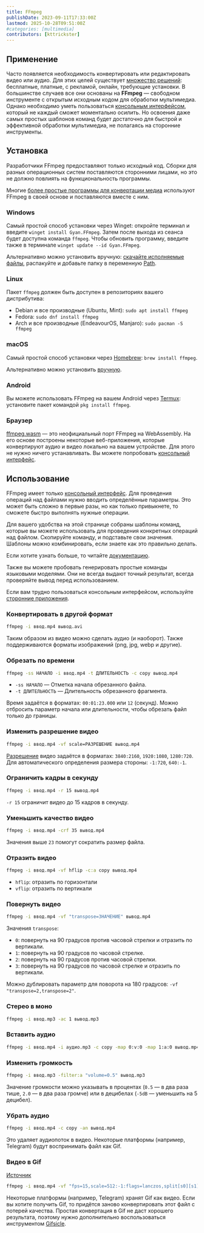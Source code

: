 ```yaml
---
title: FFmpeg
publishDate: 2023-09-11T17:33:00Z
lastmod: 2025-10-28T09:51:00Z
#categories: [multimedia]
contributors: [kttrickster]
---
```


## Применение

Часто появляется необходимость конвертировать или редактировать видео или аудио.
Для этих целей существует
[множество решений](/collections/file-converters): бесплатные, платные, с
рекламой, онлайн, требующие установки. В большинстве случаев все они основаны на
**FFmpeg** — свободном инструменте с открытым исходным кодом для обработки
мультимедиа. Однако необходимо уметь пользоваться [консольным интерфейсом],
который не каждый сможет моментально осилить. Но освоения даже самых простых
шаблонов команд будет достаточно для быстрой и эффективной обработки
мультимедиа, не полагаясь на сторонние инструменты.

[консольным интерфейсом]: /guides/how-to-use-console

## Установка

Разработчики FFmpeg предоставляют только исходный код. Сборки для разных
операционных систем поставляются сторонними лицами, но это не должно повлиять
на функциональность программы.

Многие
[более простые программы для конвертации медиа](/collections/file-converters)
используют FFmpeg в своей основе и поставляются вместе с ним.

### Windows

Самый простой способ установки через Winget: откройте терминал и введите
`winget install Gyan.FFmpeg`. Затем после выхода из сеанса будет доступна
команда `ffmpeg`. Чтобы обновить программу, введите также в терминале
`winget update --id Gyan.FFmpeg`.

Альтернативно можно установить вручную: [скачайте исполняемые файлы],
распакуйте и добавьте папку в переменную [Path].

[скачайте исполняемые файлы]: https://www.gyan.dev/ffmpeg/builds/ffmpeg-git-essentials.7z
[Path]: /guides/how-to-use-console#path

### Linux

Пакет `ffmpeg` должен быть доступен в репозиториях вашего дистрибутива:

- Debian и все производные (Ubuntu, Mint): `sudo apt install ffmpeg`
- Fedora: `sudo dnf install ffmpeg`
- Arch и все производные (EndeavourOS, Manjaro): `sudo pacman -S ffmpeg`

### macOS

Самый простой способ установки через [Homebrew]: `brew install ffmpeg`.

[Homebrew]: https://brew.sh

Альтернативно можно установить [вручную](https://evermeet.cx/ffmpeg).

### Android

Вы можете использовать FFmpeg на вашем Android через [Termux]: установите пакет
командой `pkg install ffmpeg`.

[Termux]: https://termux.dev

### Браузер

[ffmpeg.wasm] — это неофициальный порт FFmpeg на WebAssembly. На его основе
построены некоторые веб-приложения, которые конвертируют аудио и видео локально
на вашем устройстве. Для этого не нужно ничего устанавливать. Вы можете
попробовать [консольный интерфейс](https://ffmpegwasm.netlify.app/playground).

[ffmpeg.wasm]: https://ffmpegwasm.netlify.app

## Использование

FFmpeg имеет только [консольный интерфейс]. Для проведения операций над файлами
нужно вводить определённые параметры. Это может быть сложно в первые разы, но
как только привыкнете, то сможете быстро выполнять нужные операции.

[консольный интерфейс]: /guides/how-to-use-console

Для вашего удобства на этой странице собраны шаблоны команд, которые вы можете
использовать для проведения конкретных операций над файлом. Скопируйте команду,
и подставьте свои значения. Шаблоны можно комбинировать, если знаете как это
правильно делать.

Если хотите узнать больше, то читайте
[документацию](https://ffmpeg.org/ffmpeg.html).

Также вы можете пробовать генерировать простые команды языковыми моделями. Они
не всегда выдают точный результат, всегда проверяйте вывод перед использованием.

Если вам трудно пользоваться консольным интерфейсом, используйте
[сторонние приложения](/collections/file-converters).

### Конвертировать в другой формат

```sh
ffmpeg -i ввод.mp4 вывод.avi
```

Таким образом из видео можно сделать аудио (и наоборот). Также поддерживаются
форматы изображений (png, jpg, webp и другие).

### Обрезать по времени

```sh
ffmpeg -ss НАЧАЛО -i ввод.mp4 -t ДЛИТЕЛЬНОСТЬ -c copy вывод.mp4
```

- `-ss НАЧАЛО` — Отметка начала обрезанного файла.
- `-t ДЛИТЕЛЬНОСТЬ` — Длительность обрезанного фрагмента.

Время задаётся в форматах: `00:01:23.000` или `12` (секунд).
Можно отбросить параметр начала или длительности, чтобы обрезать файл только до
границы.

### Изменить разрешение видео

```sh
ffmpeg -i ввод.mp4 -vf scale=РАЗРЕШЕНИЕ вывод.mp4
```

[Разрешение] видео задаётся в форматах: `3840:2160`, `1920:1080`, `1280:720`.
Для автоматического определения размера стороны: `-1:720`, `640:-1`.

[Разрешение]: https://en.wikipedia.org/wiki/List_of_common_display_resolutions

### Ограничить кадры в секунду

```sh
ffmpeg -i ввод.mp4 -r 15 вывод.mp4
```

`-r 15` ограничит видео до 15 кадров в секунду.

### Уменьшить качество видео

```sh
ffmpeg -i ввод.mp4 -crf 35 вывод.mp4
```

Значения выше `23` помогут сократить размер файла.

### Отразить видео

```sh
ffmpeg -i ввод.mp4 -vf hflip -c:a copy вывод.mp4
```

- `hflip`: отразить по горизонтали
- `vflip`: отразить по вертикали

### Повернуть видео

```sh
ffmpeg -i ввод.mp4 -vf "transpose=ЗНАЧЕНИЕ" вывод.mp4
```

Значения `transpose`:
- `0`: повернуть на 90 градусов против часовой стрелки и отразить по вертикали.
- `1`: повернуть на 90 градусов по часовой стрелке.
- `2`: повернуть на 90 градусов против часовой стрелки.
- `3`: повернуть на 90 градусов по часовой стрелке и отразить по вертикали.

Можно дублировать параметр для поворота на 180 градусов:
`-vf "transpose=2,transpose=2"`.

### Стерео в моно

```sh
ffmpeg -i ввод.mp3 -ac 1 вывод.mp3
```

### Вставить аудио

```sh
ffmpeg -i ввод.mp4 -i аудио.mp3 -c copy -map 0:v:0 -map 1:a:0 вывод.mp4
```

### Изменить громкость

```sh
ffmpeg -i ввод.mp3 -filter:a "volume=0.5" вывод.mp3
```

Значение громкости можно указывать в процентах (`0.5` — в два раза тише,
`2.0` — в два раза громче) или в децибелах (`-5dB` — уменьшить на 5 децибел).

### Убрать аудио

```sh
ffmpeg -i ввод.mp4 -c copy -an вывод.mp4
```

Это удаляет аудиопоток в видео. Некоторые платформы (например, Telegram) будут
воспринимать файл как Gif.

### Видео в Gif

[Источник](https://t.me/endermanch/357)

```sh
ffmpeg -i ввод.mp4 -vf "fps=15,scale=512:-1:flags=lanczos,split[s0][s1];[s0]palettegen[p];[s1][p]paletteuse" вывод.gif && gifsicle -O3 --lossy=80 вывод.gif -o вывод.gif
```

Некоторые платформы (например, Telegram) хранят Gif как видео. Если вы хотите
получить Gif, то придётся заново конвертировать этот файл с потерей качества.
Простая конвертация в Gif не даст хорошего результата, поэтому нужно
дополнительно воспользоваться инструментом [Gifsicle].

[Gifsicle]: https://www.lcdf.org/gifsicle
